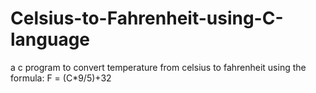 # Celsius-to-Fahrenheit-using-C-language
a c program to convert temperature from celsius to fahrenheit using the formula:
                                                        F = (C*9/5)+32
                                                        
